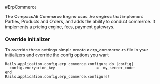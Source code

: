 #ErpCommerce

The CompassAE Commerce Engine uses the engines that implement Parties, Products and Orders, and adds the ability to conduct commerce. It implements a pricing engine, fees, payment gateways.

### Override Initializer

To override these settings simple create a erp_commerce.rb file in your initializers and override the config options you want

    Rails.application.config.erp_commerce.configure do |config|
      config.encryption_key                   = 'my_secret_code'
    end
    Rails.application.config.erp_commerce.configure!
